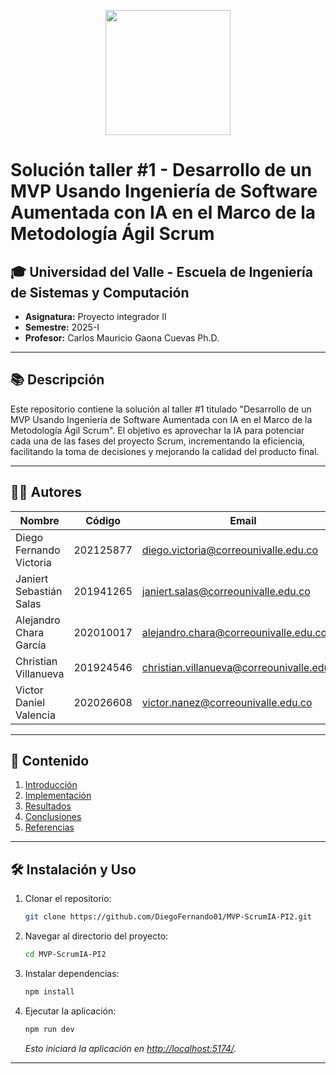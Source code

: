 <p align='center'>
  <img width='200' heigth='225' src='https://user-images.githubusercontent.com/62605744/171186764-43f7aae0-81a9-4b6e-b4ce-af963564eafb.png'>
</p>

# Solución taller #1 - Desarrollo de un MVP Usando Ingeniería de Software Aumentada con IA en el Marco de la Metodología Ágil Scrum

## 🎓 Universidad del Valle - Escuela de Ingeniería de Sistemas y Computación

- **Asignatura:** Proyecto integrador II
- **Semestre:** 2025-I
- **Profesor:** Carlos Mauricio Gaona Cuevas Ph.D.

---

## 📚 Descripción

Este repositorio contiene la solución al taller #1 titulado "Desarrollo de un MVP Usando Ingeniería de Software Aumentada con IA en el Marco de la Metodología Ágil Scrum". El objetivo es aprovechar la IA para potenciar cada una de las fases del proyecto Scrum, incrementando la eficiencia, facilitando la toma de decisiones y mejorando la calidad del producto final.

---

## 🧑‍💻 Autores

| Nombre                  | Código    | Email                                      |
| ----------------------- | --------- | ------------------------------------------ |
| Diego Fernando Victoria | 202125877 | diego.victoria@correounivalle.edu.co       |
| Janiert Sebastián Salas | 201941265 | janiert.salas@correounivalle.edu.co        |
| Alejandro Chara García  | 202010017 | alejandro.chara@correounivalle.edu.co      |
| Christian Villanueva    | 201924546 | christian.villanueva@correounivalle.edu.co |
| Victor Daniel Valencia  | 202026608 | victor.nanez@correounivalle.edu.co         |

---

## 📁 Contenido

1. [Introducción](#)
2. [Implementación](#)
3. [Resultados](#)
4. [Conclusiones](#)
5. [Referencias](#)

---

## 🛠️ Instalación y Uso

1. Clonar el repositorio:

   ```bash
   git clone https://github.com/DiegoFernando01/MVP-ScrumIA-PI2.git
   ```

2. Navegar al directorio del proyecto:

   ```bash
   cd MVP-ScrumIA-PI2
   ```

3. Instalar dependencias:

   ```bash
   npm install
   ```

4. Ejecutar la aplicación:
   ```bash
   npm run dev
   ```
   _Esto iniciará la aplicación en [http://localhost:5174/](http://localhost:5174/)._

---

